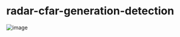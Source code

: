 # radar-cfar-generation-detection

![image](https://github.com/user-attachments/assets/82cfdaa8-56e1-42e5-8f55-009588452bac)
